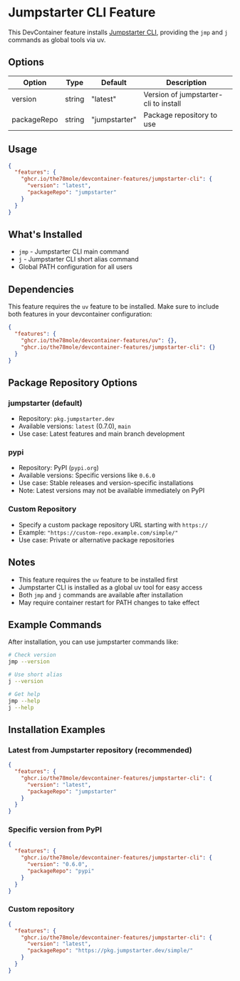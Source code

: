 # Jumpstarter CLI Feature

This DevContainer feature installs [Jumpstarter CLI](https://github.com/jumpstarter-dev/jumpstarter),
providing the `jmp` and `j` commands as global tools via uv.

## Options

| Option      | Type   | Default       | Description                           |
| ----------- | ------ | ------------- | ------------------------------------- |
| version     | string | "latest"      | Version of jumpstarter-cli to install |
| packageRepo | string | "jumpstarter" | Package repository to use             |

## Usage

```json
{
  "features": {
    "ghcr.io/the78mole/devcontainer-features/jumpstarter-cli": {
      "version": "latest",
      "packageRepo": "jumpstarter"
    }
  }
}
```

## What's Installed

- `jmp` - Jumpstarter CLI main command
- `j` - Jumpstarter CLI short alias command
- Global PATH configuration for all users

## Dependencies

This feature requires the `uv` feature to be installed. Make sure to include both
features in your devcontainer configuration:

```json
{
  "features": {
    "ghcr.io/the78mole/devcontainer-features/uv": {},
    "ghcr.io/the78mole/devcontainer-features/jumpstarter-cli": {}
  }
}
```

## Package Repository Options

### jumpstarter (default)

- Repository: `pkg.jumpstarter.dev`
- Available versions: `latest` (0.7.0), `main`
- Use case: Latest features and main branch development

### pypi

- Repository: PyPI (`pypi.org`)
- Available versions: Specific versions like `0.6.0`
- Use case: Stable releases and version-specific installations
- Note: Latest versions may not be available immediately on PyPI

### Custom Repository

- Specify a custom package repository URL starting with `https://`
- Example: `"https://custom-repo.example.com/simple/"`
- Use case: Private or alternative package repositories

## Notes

- This feature requires the `uv` feature to be installed first
- Jumpstarter CLI is installed as a global uv tool for easy access
- Both `jmp` and `j` commands are available after installation
- May require container restart for PATH changes to take effect

## Example Commands

After installation, you can use jumpstarter commands like:

```bash
# Check version
jmp --version

# Use short alias
j --version

# Get help
jmp --help
j --help
```

## Installation Examples

### Latest from Jumpstarter repository (recommended)

```json
{
  "features": {
    "ghcr.io/the78mole/devcontainer-features/jumpstarter-cli": {
      "version": "latest",
      "packageRepo": "jumpstarter"
    }
  }
}
```

### Specific version from PyPI

```json
{
  "features": {
    "ghcr.io/the78mole/devcontainer-features/jumpstarter-cli": {
      "version": "0.6.0",
      "packageRepo": "pypi"
    }
  }
}
```

### Custom repository

```json
{
  "features": {
    "ghcr.io/the78mole/devcontainer-features/jumpstarter-cli": {
      "version": "latest",
      "packageRepo": "https://pkg.jumpstarter.dev/simple/"
    }
  }
}
```
